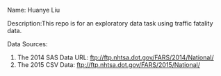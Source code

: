 Name: Huanye Liu

Description:This repo is for an exploratory data task using traffic fatality data.

Data Sources: 
1. The 2014 SAS Data URL: ftp://ftp.nhtsa.dot.gov/FARS/2014/National/
2. The 2015 CSV Data: ftp://ftp.nhtsa.dot.gov/FARS/2015/National/
